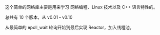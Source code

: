 这个简单的网络库主要是用来学习 网络编程、Linux 技术以及 C++ 语言特性的。

总共有 10 个版本，从 v0.01 - v0.10 

从最简单的 epoll_wait 轮询开始到最后实现 Reactor，加入线程池。

